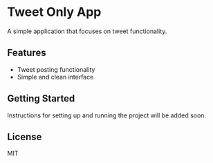 # Tweet Only App

A simple application that focuses on tweet functionality.

## Features
- Tweet posting functionality
- Simple and clean interface

## Getting Started
Instructions for setting up and running the project will be added soon.

## License
MIT

